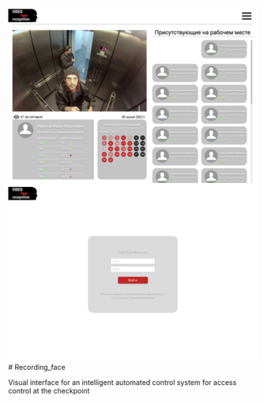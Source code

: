 <picture>
  <img alt="Page-2" src="./img/Generic page.png">
  <img alt="Page-1" src="./img/Start page.png">
</picture>
# Recording_face

Visual interface for an intelligent automated control system for access control at the checkpoint
